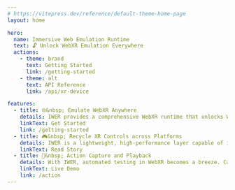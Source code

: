 ```yaml
---
# https://vitepress.dev/reference/default-theme-home-page
layout: home

hero:
  name: Immersive Web Emulation Runtime
  text: 🔓 Unlock WebXR Emulation Everywhere
  actions:
    - theme: brand
      text: Getting Started
      link: /getting-started
    - theme: alt
      text: API Reference
      link: /api/xr-device

features:
  - title: 🌐&nbsp; Emulate WebXR Anywhere
    details: IWER provides a comprehensive WebXR runtime that unlocks WebXR emulation on any browser, enabling developers to create bespoke WebXR development tools. Develop seamlessly across all browsers, no native WebXR needed.
    linkText: Get Started
    link: /getting-started
  - title: 🎮&nbsp; Recycle XR Controls across Platforms
    details: IWER is a lightweight, high-performance layer capable of input remapping directly atop your WebXR projects. It enables seamless recycling of your XR input stack, enhancing cross-platform compatibility without the overhead.
    linkText: Read Story
  - title: 🎥&nbsp; Action Capture and Playback
    details: With IWER, automated testing in WebXR becomes a breeze. Capture user interactions within XR environments and replay them across various devices effortlessly, thanks to our action capture and playback feature.
    linkText: Live Demo
    link: /action
---
```

